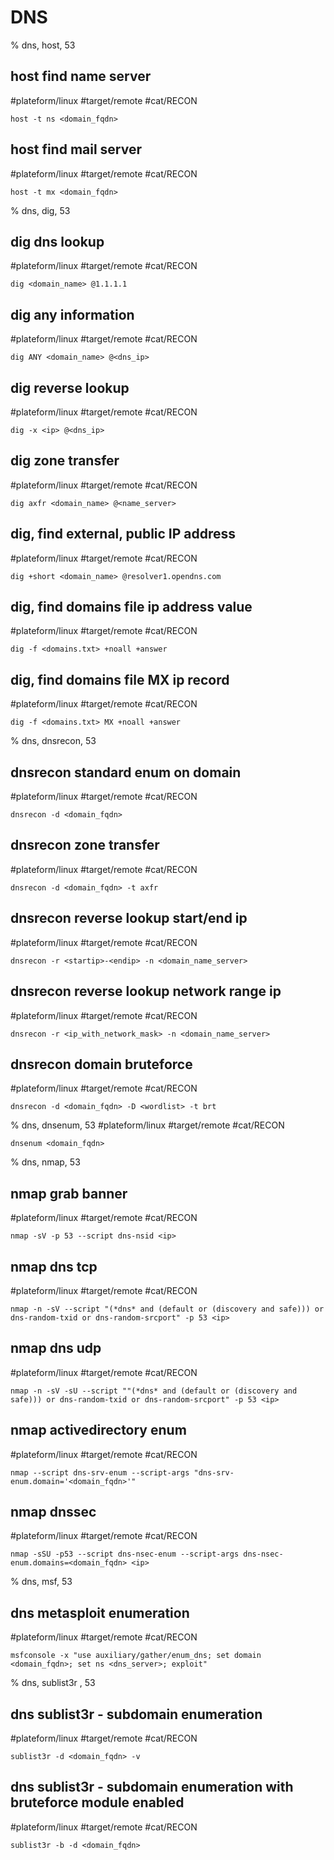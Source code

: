 # DNS

% dns, host, 53

## host find name server
#plateform/linux  #target/remote  #cat/RECON  
```
host -t ns <domain_fqdn>
```

## host find mail server
#plateform/linux  #target/remote  #cat/RECON
```
host -t mx <domain_fqdn>
```

% dns, dig, 53

## dig dns lookup
#plateform/linux  #target/remote  #cat/RECON
```
dig <domain_name> @1.1.1.1
```

## dig any information
#plateform/linux  #target/remote  #cat/RECON
```
dig ANY <domain_name> @<dns_ip>
```

## dig reverse lookup
#plateform/linux  #target/remote  #cat/RECON
```
dig -x <ip> @<dns_ip>
```

## dig zone transfer
#plateform/linux  #target/remote  #cat/RECON
```
dig axfr <domain_name> @<name_server>
```

## dig, find external, public IP address
#plateform/linux  #target/remote  #cat/RECON
```
dig +short <domain_name> @resolver1.opendns.com
```

## dig, find domains file ip address value
#plateform/linux  #target/remote  #cat/RECON
```
dig -f <domains.txt> +noall +answer
```

## dig, find domains file MX ip record
#plateform/linux  #target/remote  #cat/RECON
```
dig -f <domains.txt> MX +noall +answer
```

% dns, dnsrecon, 53

## dnsrecon standard enum on domain
#plateform/linux  #target/remote  #cat/RECON
```
dnsrecon -d <domain_fqdn>
```

## dnsrecon zone transfer
#plateform/linux  #target/remote  #cat/RECON
```
dnsrecon -d <domain_fqdn> -t axfr
```

## dnsrecon reverse lookup start/end ip
#plateform/linux  #target/remote  #cat/RECON
```
dnsrecon -r <startip>-<endip> -n <domain_name_server>
```

## dnsrecon reverse lookup network range ip
#plateform/linux  #target/remote  #cat/RECON
```
dnsrecon -r <ip_with_network_mask> -n <domain_name_server>
```

## dnsrecon domain bruteforce
#plateform/linux  #target/remote  #cat/RECON
```
dnsrecon -d <domain_fqdn> -D <wordlist> -t brt
```

% dns, dnsenum, 53
#plateform/linux  #target/remote  #cat/RECON
```
dnsenum <domain_fqdn>
```

% dns, nmap, 53

## nmap grab banner
#plateform/linux  #target/remote  #cat/RECON
```
nmap -sV -p 53 --script dns-nsid <ip>
```

## nmap dns tcp
#plateform/linux  #target/remote  #cat/RECON
```
nmap -n -sV --script "(*dns* and (default or (discovery and safe))) or dns-random-txid or dns-random-srcport" -p 53 <ip>
``` 

## nmap dns udp
#plateform/linux  #target/remote  #cat/RECON
```
nmap -n -sV -sU --script ""(*dns* and (default or (discovery and safe))) or dns-random-txid or dns-random-srcport" -p 53 <ip>
``` 

## nmap activedirectory enum
#plateform/linux  #target/remote  #cat/RECON
```
nmap --script dns-srv-enum --script-args "dns-srv-enum.domain='<domain_fqdn>'"
```

## nmap dnssec 
#plateform/linux  #target/remote  #cat/RECON
```
nmap -sSU -p53 --script dns-nsec-enum --script-args dns-nsec-enum.domains=<domain_fqdn> <ip>
```

% dns, msf, 53

## dns metasploit enumeration
#plateform/linux  #target/remote  #cat/RECON
```
msfconsole -x "use auxiliary/gather/enum_dns; set domain <domain_fqdn>; set ns <dns_server>; exploit"
```

% dns, sublist3r , 53

## dns sublist3r - subdomain enumeration
#plateform/linux  #target/remote  #cat/RECON
```
sublist3r -d <domain_fqdn> -v
```

## dns sublist3r - subdomain enumeration with bruteforce module enabled
#plateform/linux  #target/remote  #cat/RECON
```
sublist3r -b -d <domain_fqdn>
```
